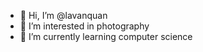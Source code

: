 - 👋 Hi, I’m @lavanquan
- 👀 I’m interested in photography
- 🌱 I’m currently learning computer science

<!---
lavanquan/lavanquan is a ✨ special ✨ repository because its `README.md` (this file) appears on your GitHub profile.
You can click the Preview link to take a look at your changes.
--->
